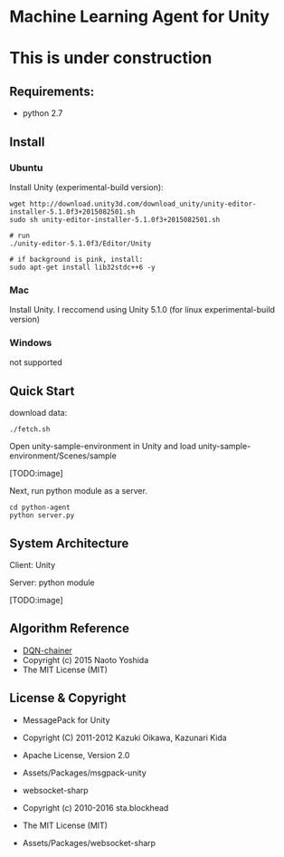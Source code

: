 Machine Learning Agent for Unity
=============

# This is under construction 

## Requirements:
- python 2.7

## Install
### Ubuntu 
Install Unity (experimental-build version):

```
wget http://download.unity3d.com/download_unity/unity-editor-installer-5.1.0f3+2015082501.sh
sudo sh unity-editor-installer-5.1.0f3+2015082501.sh

# run
./unity-editor-5.1.0f3/Editor/Unity

# if background is pink, install:
sudo apt-get install lib32stdc++6 -y
```


### Mac
Install Unity. I reccomend using Unity 5.1.0 (for linux experimental-build version)


### Windows

not supported

## Quick Start
download data:

```
./fetch.sh
```

Open unity-sample-environment in Unity and load unity-sample-environment/Scenes/sample

[TODO:image]

Next, run python module as a server.

```
cd python-agent
python server.py
```



## System Architecture


Client: Unity

Server: python module

[TODO:image]




## Algorithm Reference 

+ [DQN-chainer](https://github.com/ugo-nama-kun/DQN-chainer)
 + Copyright (c) 2015 Naoto Yoshida
 + The MIT License (MIT)


## License & Copyright

+ MessagePack for Unity 
 + Copyright (C) 2011-2012 Kazuki Oikawa, Kazunari Kida
 + Apache License, Version 2.0
 + Assets/Packages/msgpack-unity 

+ websocket-sharp
 + Copyright (c) 2010-2016 sta.blockhead
 + The MIT License (MIT)
 + Assets/Packages/websocket-sharp
